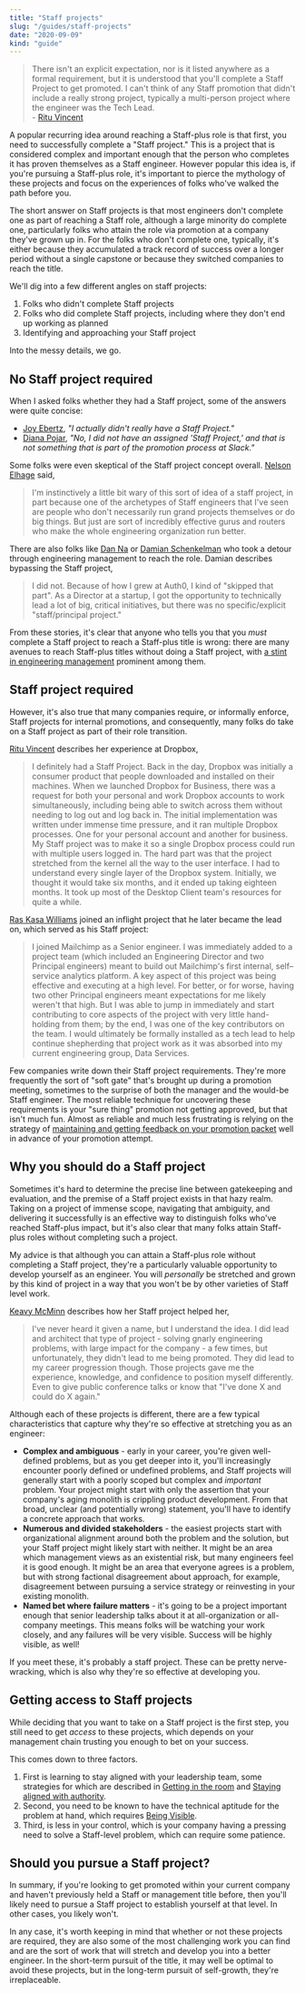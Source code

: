 ```yaml
---
title: "Staff projects"
slug: "/guides/staff-projects"
date: "2020-09-09"
kind: "guide"
---
```


> There isn't an explicit expectation, nor is it listed anywhere as a formal requirement, but it is understood that you'll complete a Staff Project to get promoted. I can't think of any Staff promotion that didn't include a really strong project, typically a multi-person project where the engineer was the Tech Lead.  
> \- [Ritu Vincent](/stories/ritu-vincent)

A popular recurring idea around reaching a Staff-plus role is that first, you need to successfully complete a "Staff project." This is a project that is considered complex and important enough that the person who completes it has proven themselves as a Staff engineer. However popular this idea is, if you're pursuing a Staff-plus role, it's important to pierce the mythology of these projects and focus on the experiences of folks who've walked the path before you.

The short answer on Staff projects is that most engineers don't complete one as part of reaching a Staff role, although a large minority do complete one, particularly folks who attain the role via promotion at a company they've grown up in. For the folks who don't complete one, typically, it's either because they accumulated a track record of success over a longer period without a single capstone or because they switched companies to reach the title.

We'll dig into a few different angles on staff projects:

1. Folks who didn't complete Staff projects
2. Folks who did complete Staff projects, including where they don't end up working as planned
3. Identifying and approaching your Staff project

Into the messy details, we go.


## No Staff project required

When I asked folks whether they had a Staff project, some of the answers were quite concise:

* [Joy Ebertz](https://staffeng.com/stories/joy-ebertz), _"I actually didn't really have a Staff Project."_
* [Diana Pojar](https://staffeng.com/stories/diana-pojar), _"No, I did not have an assigned 'Staff Project,' and that is not something that is part of the promotion process at Slack."_

Some folks were even skeptical of the Staff project concept overall. [Nelson Elhage](https://staffeng.com/stories/nelson-elhage ) said,

> I'm instinctively a little bit wary of this sort of idea of a staff project, in part because one of the archetypes of Staff engineers that I've seen are people who don't necessarily run grand projects themselves or do big things. But just are sort of incredibly effective gurus and routers who make the whole engineering organization run better.

There are also folks like [Dan Na](https://staffeng.com/stories/dan-na) or [Damian Schenkelman](https://staffeng.com/stories/damian-schenkelman) who took a detour through engineering management to reach the role. Damian describes bypassing the Staff project,

> I did not. Because of how I grew at Auth0, I kind of "skipped that part". As a Director at a startup, I got the opportunity to technically lead a lot of big, critical initiatives, but there was no specific/explicit "staff/principal project."

From these stories, it's clear that anyone who tells you that you _must_ complete a Staff project to reach a Staff-plus title is wrong: there are many avenues to reach Staff-plus titles without doing a Staff project, with [a stint in engineering management](https://charity.wtf/2017/05/11/the-engineer-manager-pendulum/) prominent among them.


## Staff project required

However, it's also true that many companies require, or informally enforce, Staff projects for internal promotions, and consequently, many folks do take on a Staff project as part of their role transition.

[Ritu Vincent](/stories/ritu-vincent) describes her experience at Dropbox,

> I definitely had a Staff Project. Back in the day, Dropbox was initially a consumer product that people downloaded and installed on their machines. When we launched Dropbox for Business, there was a request for both your personal and work Dropbox accounts to work simultaneously, including being able to switch across them without needing to log out and log back in.
> The initial implementation was written under immense time pressure, and it ran multiple Dropbox processes. One for your personal account and another for business. My Staff project was to make it so a single Dropbox process could run with multiple users logged in. The hard part was that the project stretched from the kernel all the way to the user interface. I had to understand every single layer of the Dropbox system.
> Initially, we thought it would take six months, and it ended up taking eighteen months. It took up most of the Desktop Client team's resources for quite a while.

[Ras Kasa Williams](https://staffeng.com/stories/ras-kasa-williams) joined an inflight project that he later became the lead on, which served as his Staff project:

> I joined Mailchimp as a Senior engineer. I was immediately added to a project team (which included an Engineering Director and two Principal engineers) meant to build out Mailchimp's first internal, self–service analytics platform.
> A key aspect of this project was being effective and executing at a high level. For better, or for worse, having two other Principal engineers meant expectations for me likely weren't that high. But I was able to jump in immediately and start contributing to core aspects of the project with very little hand-holding from them; by the end, I was one of the key contributors on the team. I would ultimately be formally installed as a tech lead to help continue shepherding that project work as it was absorbed into my current engineering group, Data Services.

Few companies write down their Staff project requirements. They're more frequently the sort of "soft gate" that's brought up during a promotion meeting, sometimes to the surprise of both the manager and the would-be Staff engineer. The most reliable technique for uncovering these requirements is your "sure thing" promotion not getting approved, but that isn't much fun. Almost as reliable and much less frustrating is relying on the strategy of [maintaining and getting feedback on your promotion packet](https://staffeng.com/guides/promo-packets) well in advance of your promotion attempt.


## Why you should do a Staff project

Sometimes it's hard to determine the precise line between gatekeeping and evaluation, and the premise of a Staff project exists in that hazy realm. Taking on a project of immense scope, navigating that ambiguity, and delivering it successfully is an effective way to distinguish folks who've reached Staff-plus impact, but it's also clear that many folks attain Staff-plus roles without completing such a project.

My advice is that although you can attain a Staff-plus role without completing a Staff project, they're a particularly valuable opportunity to develop yourself as an engineer. You will _personally_ be stretched and grown by this kind of project in a way that you won't be by other varieties of Staff level work.

[Keavy McMinn](https://staffeng.com/stories/keavy-mcminn) describes how her Staff project helped her,

> I've never heard it given a name, but I understand the idea. I did lead and architect that type of project - solving gnarly engineering problems, with large impact for the company - a few times, but unfortunately, they didn't lead to me being promoted. They did lead to my career progression though. Those projects gave me the experience, knowledge, and confidence to position myself differently. Even to give public conference talks or know that "I've done X and could do X again."

Although each of these projects is different, there are a few typical characteristics that capture why they're so effective at stretching you as an engineer:



* **Complex and ambiguous** - early in your career, you're given well-defined problems, but as you get deeper into it, you'll increasingly encounter poorly defined or undefined problems, and Staff projects will generally start with a poorly scoped but complex and _important_ problem. Your project might start with only the assertion that your company's aging monolith is crippling product development. From that broad, unclear (and potentially wrong) statement, you'll have to identify a concrete approach that works.
* **Numerous and divided stakeholders** - the easiest projects start with organizational alignment around both the problem and the solution, but your Staff project might likely start with neither. It might be an area which management views as an existential risk, but many engineers feel it is good enough. It might be an area that everyone agrees is a problem, but with strong factional disagreement about approach, for example, disagreement between pursuing a service strategy or reinvesting in your existing monolith.
* **Named bet where failure matters** - it's going to be a project important enough that senior leadership talks about it at all-organization or all-company meetings. This means folks will be watching your work closely, and any failures will be very visible. Success will be highly visible, as well!

If you meet these, it's probably a staff project. These can be pretty nerve-wracking, which is also why they're so effective at developing you.


## Getting access to Staff projects

While deciding that you want to take on a Staff project is the first step, you still need to get _access_ to these projects, which depends on your management chain trusting you enough to bet on your success.

This comes down to three factors.

1. First is learning to stay aligned with your leadership team, some strategies for which are described in [Getting in the room](https://staffeng.com/guides/getting-in-the-room) and [Staying aligned with authority](https://staffeng.com/guides/staying-aligned-with-authority).
2. Second, you need to be known to have the technical aptitude for the problem at hand, which requires [Being Visible](https://staffeng.com/guides/being-visible).
3. Third, is less in your control, which is your company having a pressing need to solve a Staff-level problem, which can require some patience.


## Should you pursue a Staff project?

In summary, if you're looking to get promoted within your current company and haven't previously held a Staff or management title before, then you'll likely need to pursue a Staff project to establish yourself at that level. In other cases, you likely won't.

In any case, it's worth keeping in mind that whether or not these projects are required, they are also some of the most challenging work you can find and are the sort of work that will stretch and develop you into a better engineer. In the short-term pursuit of the title, it may well be optimal to avoid these projects, but in the long-term pursuit of self-growth, they're irreplaceable.
